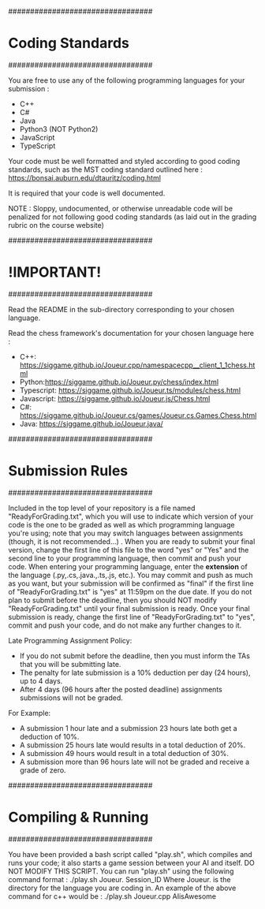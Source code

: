 #################################
#	Coding Standards	#
#################################

You are free to use any of the following programming languages for your submission : 
	
  - C++
  - C#
  - Java
  - Python3 (NOT Python2)
  - JavaScript
  - TypeScript

Your code must be well formatted and styled according to good coding standards, such as the MST coding standard outlined here : 
https://bonsai.auburn.edu/dtauritz/coding.html

It is required that your code is well documented.

NOTE : Sloppy, undocumented, or otherwise unreadable code will be penalized for not following good coding standards (as laid out in the grading rubric on the course website) 

#################################
#          !IMPORTANT!          #
#################################

Read the README in the sub-directory corresponding to your chosen language.  

Read the chess framework's documentation for your chosen language here : 

- C++: https://siggame.github.io/Joueur.cpp/namespacecpp__client_1_1chess.html 
- Python:https://siggame.github.io/Joueur.py/chess/index.html
- Typescript: https://siggame.github.io/Joueur.ts/modules/chess.html 
- Javascript: https://siggame.github.io/Joueur.js/Chess.html
- C#: https://siggame.github.io/Joueur.cs/games/Joueur.cs.Games.Chess.html
- Java: https://siggame.github.io/Joueur.java/ 

#################################
#	Submission Rules	#
#################################

Included in the top level of your repository is a file named "ReadyForGrading.txt", which you will use to indicate which version of your code is the one to be graded as well as which programming language you're using; note that you may switch languages between assignments (though, it is not recommended...) . When you are ready to submit your final version, change the first line of this file to the word "yes" or "Yes" and the second line to your programming language, then commit and push your code. When entering your programming language, enter the **extension** of the language (.py,.cs,.java.,.ts,.js, etc.). You may commit and push as much as you want, but your submission will be confirmed as "final" if the first line of "ReadyForGrading.txt" is "yes" at 11:59pm on the due date. If you do not plan to submit before the deadline, then you should NOT modify "ReadyForGrading.txt" until your final submission is ready. Once your final submission is ready, change the first line of "ReadyForGrading.txt" to "yes", commit and push your code, and do not make any further changes to it. 

Late Programming Assignment Policy:

  - If you do not submit before the deadline, then you must inform the TAs that you will be submitting late.
  - The penalty for late submission is a 10% deduction per day (24 hours), up to 4 days.
  - After 4 days (96 hours after the posted deadline) assignments submissions will not be graded.

For Example:

  - A submission 1 hour late and a submission 23 hours late both get a deduction of 10%.
  - A submission 25 hours late would results in a total deduction of 20%.
  - A submission 49 hours would result in a total deduction of 30%.
  - A submission more than 96 hours late will not be graded and receive a grade of zero.

#################################
#       Compiling & Running	#
#################################

You have been provided a bash script called "play.sh", which compiles and runs your code; it also starts a game session between your AI and itself. DO NOT MODIFY THIS SCRIPT.
You can run "play.sh" using the following command format :
	./play.sh Joueur.<lang> Session_ID
Where Joueur.<lang> is the directory for the language you are coding in. An example of the above command for c++ would be :
	./play.sh Joueur.cpp AIisAwesome
